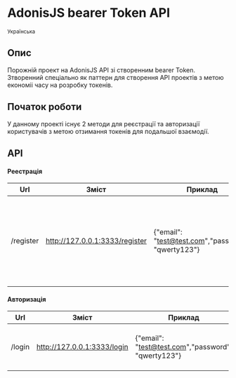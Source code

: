 # AdonisJS bearer Token API

<sub>Українська</sub>

## Опис
Порожній проект на AdonisJS API зі створенним bearer Token. Зтворенний спеціально як паттерн для створення API проектів з метою економіі часу на розробку токенів.

## Початок роботи

У данному проекті існує 2 методи для реєстрації та авторизації користувачів з метою отзимання токенів для подальшої взаємодії.


## API

#### Реестрація
| Url | Зміст | Приклад | Відповідь | Помилка |
|---|---|---|---|---|
|/register|http://127.0.0.1:3333/register|{"email": "test@test.com","password": "qwerty123"}|{"user": {"email": "test@test.com","created_at": "2023-09-15T20:42:19.649+02:00","updated_at": "2023-09-15T20:42:19.649+02:00","id": 1},"token": {"type": "bearer","token": "MQ.rc0q7PNkKqwfN3PquRO-wOTFtdWEc4GM5tBCuoWo-Z-b-vKDbj7Zh-65DI6T"}}|Error registration|

#### Авторизація
| Url | Зміст | Приклад | Відповідь | Помилка |
|---|---|---|---|---|
|/login|http://127.0.0.1:3333/login|{"email": "test@test.com","password": "qwerty123"}|"token": {"type": "bearer","token": "MQ.rc0q7PNkKqwfN3PquRO-wOTFtdWEc4GM5tBCuoWo-Z-b-vKDbj7Zh-65DI6T"}}|Invalid credentials|
